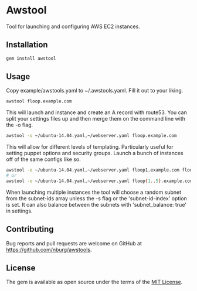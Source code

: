 # Awstool

Tool for launching and configuring AWS EC2 instances.

## Installation

```bash
gem install awstool
```

## Usage

Copy example/awstools.yaml to ~/.awstools.yaml. Fill it out to your liking.
```bash
awstool floop.example.com
```
This will launch and instance and create an A record with route53.
You can split your settings files up and then merge them on the command line with the -o flag.
```bash
awstool -o ~/ubuntu-14.04.yaml,~/webserver.yaml floop.example.com
```
This will allow for different levels of templating. Particularly useful for setting puppet 
options and security groups. Launch a bunch of instances off of the same configs like so.
```bash
awstool -o ~/ubuntu-14.04.yaml,~/webserver.yaml floop1.example.com floop2.example.com jb.example.com
# or
awstool -o ~/ubuntu-14.04.yaml,~/webserver.yaml floop{1..5}.example.com
```
When launching multiple instances the tool will choose a random subnet from the subnet-ids array unless
the -s flag or the 'subnet-id-index' option is set. It can also balance between the subnets with
'subnet_balance: true' in settings.

## Contributing

Bug reports and pull requests are welcome on GitHub at https://github.com/nburg/awstools.


## License

The gem is available as open source under the terms of the [MIT License](http://opensource.org/licenses/MIT).

